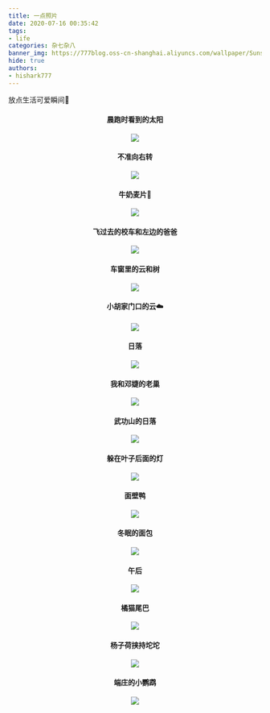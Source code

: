 ```yaml
---
title: 一点照片
date: 2020-07-16 00:35:42
tags:
- life
categories: 杂七杂八
banner_img: https://777blog.oss-cn-shanghai.aliyuncs.com/wallpaper/Sunset_by_Banned.png
hide: true
authors:
- hishark777
---
```

放点生活可爱瞬间🧸
<!--more-->
<center>

#### 晨跑时看到的太阳
![](https://777blog.oss-cn-shanghai.aliyuncs.com/blog%20album/run_sun.jpeg)

#### 不准向右转
![](https://777blog.oss-cn-shanghai.aliyuncs.com/blog%20album/cloud_red.jpeg)

#### 牛奶麦片🥛
![](https://777blog.oss-cn-shanghai.aliyuncs.com/blog%20album/milk.jpeg)

#### 飞过去的校车和左边的爸爸
![](https://777blog.oss-cn-shanghai.aliyuncs.com/blog%20album/car_dad.jpeg)

#### 车窗里的云和树
![](https://777blog.oss-cn-shanghai.aliyuncs.com/blog%20album/tree_cloud.jpeg)

#### 小胡家门口的云☁️
![](https://777blog.oss-cn-shanghai.aliyuncs.com/blog%20album/hu_cloud.jpeg)

#### 日落
![](https://777blog.oss-cn-shanghai.aliyuncs.com/blog%20album/sunset.jpeg)

#### 我和邓婕的老巢
![](https://777blog.oss-cn-shanghai.aliyuncs.com/blog%20album/home.jpeg)

#### 武功山的日落
![](https://777blog.oss-cn-shanghai.aliyuncs.com/blog%20album/wgs_sunset.jpeg)

#### 躲在叶子后面的灯
![](https://777blog.oss-cn-shanghai.aliyuncs.com/blog%20album/tree_light.jpeg)

#### 面壁鸭
![](https://777blog.oss-cn-shanghai.aliyuncs.com/blog%20album/mianbi_ya.jpeg)

#### 冬眠的面包
![](https://777blog.oss-cn-shanghai.aliyuncs.com/blog%20album/bakery.jpeg)

#### 午后
![](https://777blog.oss-cn-shanghai.aliyuncs.com/blog%20album/afternoon.jpeg)

#### 橘猫尾巴
![](https://777blog.oss-cn-shanghai.aliyuncs.com/blog%20album/cat_tail.jpeg)

#### 杨子荷挟持坨坨
![](https://777blog.oss-cn-shanghai.aliyuncs.com/blog%20album/cat_catch.jpeg)

#### 端庄的小鹦鹉
![](https://777blog.oss-cn-shanghai.aliyuncs.com/blog%20album/parrot.jpeg)

</center>